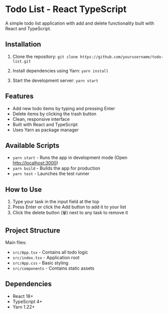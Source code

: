 # Todo List - React TypeScript

A simple todo list application with add and delete functionality built with React and TypeScript.

## Installation
1. Clone the repository:
`git clone https://github.com/yourusername/todo-list.git`

2. Install dependencies using Yarn:
`yarn install`

3. Start the development server:
`yarn start`

## Features
- Add new todo items by typing and pressing Enter
- Delete items by clicking the trash button 
- Clean, responsive interface
- Built with React and TypeScript
- Uses Yarn as package manager

## Available Scripts
- `yarn start` - Runs the app in development mode (Open [http://localhost:3000](http://localhost:3000))
- `yarn build` - Builds the app for production
- `yarn test` - Launches the test runner

## How to Use
1. Type your task in the input field at the top
2. Press Enter or click the Add button to add it to your list
3. Click the delete button (🗑️) next to any task to remove it

## Project Structure
Main files:
- `src/App.tsx` - Contains all todo logic
- `src/index.tsx` - Application root
- `src/App.css` - Basic styling
- `src/components` - Contains static assets

## Dependencies
- React 18+
- TypeScript 4+
- Yarn 1.22+
